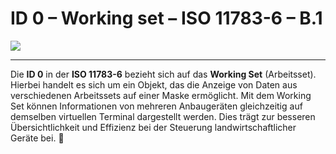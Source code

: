 # ID 0 – Working set – ISO 11783-6 – B.1

![](https://user-images.githubusercontent.com/69573151/94337326-edc82080-ffe9-11ea-93d7-61752b51d9cf.png)

----

Die **ID 0** in der **ISO 11783-6** bezieht sich auf das **Working Set** (Arbeitsset). Hierbei handelt es sich um ein Objekt, das die Anzeige von Daten aus verschiedenen Arbeitssets auf einer Maske ermöglicht. Mit dem Working Set können Informationen von mehreren Anbaugeräten gleichzeitig auf demselben virtuellen Terminal dargestellt werden. Dies trägt zur besseren Übersichtlichkeit und Effizienz bei der Steuerung landwirtschaftlicher Geräte bei. 🚜
